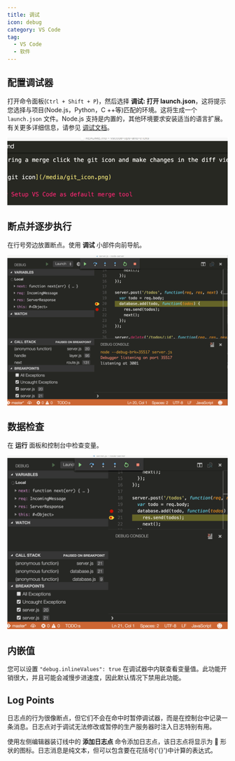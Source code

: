 ```yaml
---
title: 调试
icon: debug
category: VS Code
tag:
  - VS Code
  - 软件
---
```


## 配置调试器

打开命令面板(`Ctrl + Shift + P`)，然后选择 **调试: 打开 launch.json**，这将提示您选择与项目(Node.js，Python，C ++等)匹配的环境。这将生成一个 `launch.json` 文件。Node.js 支持是内置的，其他环境要求安装适当的语言扩展。有关更多详细信息，请参见 [调试文档](https://code.visualstudio.com/docs/editor/debugging)。

![配置调试](./assets/configure-debug.gif)

## 断点并逐步执行

在行号旁边放置断点。使用 **调试** 小部件向前导航。

![调试](./assets/node-debug.gif)

## 数据检查

在 **运行** 面板和控制台中检查变量。

![数据检查](./assets/debug-data-inspection.gif)

## 内嵌值

您可以设置 `"debug.inlineValues": true` 在调试器中内联查看变量值。此功能开销很大，并且可能会减慢步进速度，因此默认情况下禁用此功能。

## Log Points

日志点的行为很像断点，但它们不会在命中时暂停调试器，而是在控制台中记录一条消息。日志点对于调试无法修改或暂停的生产服务器时注入日志特别有用。

使用左侧编辑器装订线中的 **添加日志点** 命令添加日志点，该日志点将显示为 :small_orange_diamond: 形状的图标。日志消息是纯文本，但可以包含要在花括号('{}')中计算的表达式。
